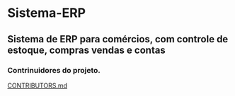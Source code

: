 # Sistema-ERP
## Sistema de ERP para comércios, com controle de estoque, compras vendas e contas
### Contrinuidores do projeto.
[CONTRIBUTORS.md](https://github.com/GrupoDeEstudosOpenSource/Sistema-ERP/blob/master/CONTRIBUTORS.md)
